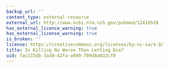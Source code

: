 ```yaml
---
backup_url: ''
content_type: external-resource
external_url: http://www.ncbi.nlm.nih.gov/pubmed/12416528
has_external_licence_warning: true
has_external_license_warning: true
is_broken: ''
license: https://creativecommons.org/licenses/by-nc-sa/4.0/
title: Is Killing No Worse Than Letting Die?
uid: fac115db-3a30-42fa-a099-709d8a033cf0
---
```

